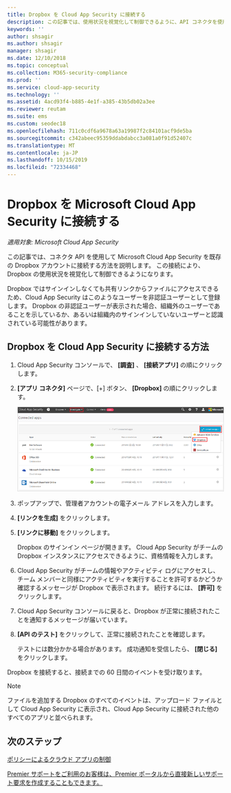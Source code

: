 ```yaml
---
title: Dropbox を Cloud App Security に接続する
description: この記事では、使用状況を視覚化して制御できるように、API コネクタを使用して Cloud App Security に Dropbox アプリを接続する方法に関する情報を提供します。
keywords: ''
author: shsagir
ms.author: shsagir
manager: shsagir
ms.date: 12/10/2018
ms.topic: conceptual
ms.collection: M365-security-compliance
ms.prod: ''
ms.service: cloud-app-security
ms.technology: ''
ms.assetid: 4acd93f4-b885-4e1f-a385-43b5db02a3ee
ms.reviewer: reutam
ms.suite: ems
ms.custom: seodec18
ms.openlocfilehash: 711c0cdf6a9678a63a19987f2c84101acf9de5ba
ms.sourcegitcommit: c342abeec95359ddabdabcc3a081a0f91d52407c
ms.translationtype: MT
ms.contentlocale: ja-JP
ms.lasthandoff: 10/15/2019
ms.locfileid: "72334468"
---
```

# <a name="connect-dropbox-to-microsoft-cloud-app-security"></a>Dropbox を Microsoft Cloud App Security に接続する

*適用対象: Microsoft Cloud App Security*

この記事では、コネクタ API を使用して Microsoft Cloud App Security を既存の Dropbox アカウントに接続する方法を説明します。 この接続により、Dropbox の使用状況を視覚化して制御できるようになります。 
 
 
Dropbox ではサインインしなくても共有リンクからファイルにアクセスできるため、Cloud App Security はこのようなユーザーを非認証ユーザーとして登録します。 Dropbox の非認証ユーザーが表示された場合、組織外のユーザーであることを示しているか、あるいは組織内のサインインしていないユーザーと認識されている可能性があります。

## <a name="how-to-connect-dropbox-to-cloud-app-security"></a>Dropbox を Cloud App Security に接続する方法  
  
1.  Cloud App Security コンソールで、 **[調査]** 、 **[接続アプリ]** の順にクリックします。  
  
2.  **[アプリ コネクタ]** ページで、[+] ボタン、 **[Dropbox]** の順にクリックします。  
  
     ![Dropbox の接続](./media/connect-dropbox.png "Dropbox の接続")  
  
3.  ポップアップで、管理者アカウントの電子メール アドレスを入力します。  
  
4.  **[リンクを生成]** をクリックします。  
  
5.  **[リンクに移動]** をクリックします。  
  
     Dropbox のサインイン ページが開きます。 Cloud App Security がチームの Dropbox インスタンスにアクセスできるように、資格情報を入力します。  
  
6.  Cloud App Security がチームの情報やアクティビティ ログにアクセスし、チーム メンバーと同様にアクティビティを実行することを許可するかどうか確認するメッセージが Dropbox で表示されます。 続行するには、 **[許可]** をクリックします。  
  
7.  Cloud App Security コンソールに戻ると、Dropbox が正常に接続されたことを通知するメッセージが届いています。  
  
8.  **[API のテスト]** をクリックして、正常に接続されたことを確認します。  
  
     テストには数分かかる場合があります。 成功通知を受信したら、 **[閉じる]** をクリックします。  
  
Dropbox を接続すると、接続までの 60 日間のイベントを受け取ります。

> [!NOTE] 
> ファイルを追加する Dropbox のすべてのイベントは、アップロード ファイルとして Cloud App Security に表示され、Cloud App Security に接続された他のすべてのアプリと並べられます。 
 
## <a name="next-steps"></a>次のステップ 
[ポリシーによるクラウド アプリの制御](control-cloud-apps-with-policies.md)   

[Premier サポートをご利用のお客様は、Premier ポータルから直接新しいサポート要求を作成することもできます。](https://premier.microsoft.com/)  
  
  
